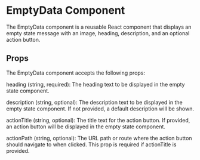 # EmptyData Component

The EmptyData component is a reusable React component that displays an empty state message with an image, heading, description, and an optional action button.


## Props
The EmptyData component accepts the following props:

heading (string, required): The heading text to be displayed in the empty state component.

description (string, optional): The description text to be displayed in the empty state component. If not provided, a default description will be shown.

actionTitle (string, optional): The title text for the action button. If provided, an action button will be displayed in the empty state component.

actionPath (string, optional): The URL path or route where the action button should navigate to when clicked. This prop is required if actionTitle is provided.










